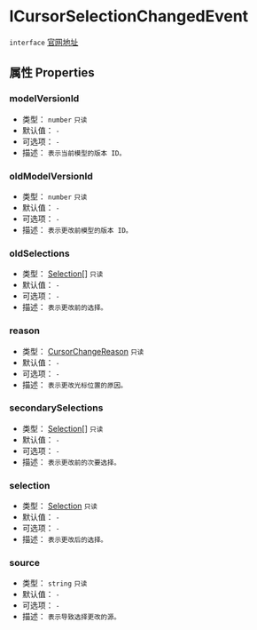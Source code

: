 # ICursorSelectionChangedEvent
`interface` [官网地址](https://microsoft.github.io/monaco-editor/docs.html#interfaces/editor.ICursorSelectionChangedEvent.html)

## 属性 Properties
### modelVersionId
+ 类型： `number`   `只读` 
+ 默认值： `-` 
+ 可选项： `-` 
+ 描述： `表示当前模型的版本 ID。` 
 ### oldModelVersionId
+ 类型： `number`   `只读` 
+ 默认值： `-` 
+ 可选项： `-` 
+ 描述： `表示更改前模型的版本 ID。` 
 ### oldSelections
+ 类型： [Selection](../../global/classes/Selection.md)[]   `只读` 
+ 默认值： `-` 
+ 可选项： `-` 
+ 描述： `表示更改前的选择。` 
 ### reason
+ 类型： [CursorChangeReason](../enumerations.md#cursorchangereason)   `只读` 
+ 默认值： `-` 
+ 可选项： `-` 
+ 描述： `表示更改光标位置的原因。` 
 ### secondarySelections
+ 类型： [Selection](../../global/classes/Selection.md)[]   `只读` 
+ 默认值： `-` 
+ 可选项： `-` 
+ 描述： `表示更改前的次要选择。` 
 ### selection
+ 类型： [Selection](../../global/classes/Selection.md)  `只读` 
+ 默认值： `-` 
+ 可选项： `-` 
+ 描述： `表示更改后的选择。` 
 ### source
+ 类型： `string`   `只读` 
+ 默认值： `-` 
+ 可选项： `-` 
+ 描述： `表示导致选择更改的源。` 